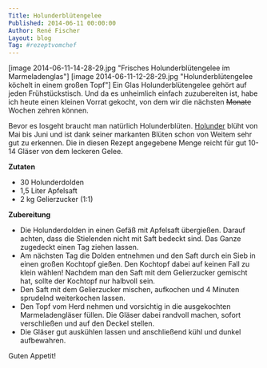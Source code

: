 ```yaml
---
Title: Holunderblütengelee
Published: 2014-06-11 00:00:00
Author: René Fischer
Layout: blog
Tag: #rezeptvomchef
---
```

[image 2014-06-11-14-28-29.jpg "Frisches Holunderblütengelee im Marmeladenglas"]
[image 2014-06-11-12-28-29.jpg "Holunderblütengelee köchelt in einem großen Topf"]
Ein Glas Holunderblütengelee gehört auf jeden Frühstückstisch. Und da es unheimlich einfach zuzubereiten ist, habe ich heute einen kleinen Vorrat gekocht, von dem wir die nächsten <del>Monate</del> Wochen zehren können.

Bevor es losgeht braucht man natürlich Holunderblüten. [Holunder](https://de.wikipedia.org/wiki/Holunder) blüht von Mai bis Juni und ist dank seiner markanten Blüten schon von Weitem sehr gut zu erkennen. Die in diesen Rezept angegebene Menge reicht für gut 10-14 Gläser von dem leckeren Gelee.

**Zutaten**

* 30 Holunderdolden
* 1,5 Liter Apfelsaft
* 2 kg Gelierzucker (1:1)

**Zubereitung**

* Die Holunderdolden in einen Gefäß mit Apfelsaft übergießen. Darauf achten, dass die Stielenden nicht mit Saft bedeckt sind. Das Ganze zugedeckt einen Tag ziehen lassen.
* Am nächsten Tag die Dolden entnehmen und den Saft durch ein Sieb in einen großen Kochtopf gießen. Den Kochtopf dabei auf keinen Fall zu klein wählen! Nachdem man den Saft mit dem Gelierzucker gemischt hat, sollte der Kochtopf nur halbvoll sein.
* Den Saft mit dem Gelierzucker mischen, aufkochen und 4 Minuten sprudelnd weiterkochen lassen.
* Den Topf vom Herd nehmen und vorsichtig in die ausgekochten Marmeladengläser füllen. Die Gläser dabei randvoll machen, sofort verschließen und auf den Deckel stellen.
* Die Gläser gut auskühlen lassen und anschließend kühl und dunkel aufbewahren.

Guten Appetit!
